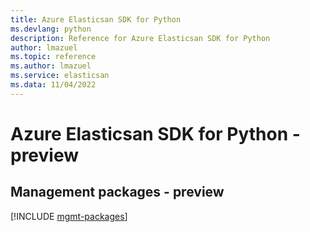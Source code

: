 ```yaml
---
title: Azure Elasticsan SDK for Python
ms.devlang: python
description: Reference for Azure Elasticsan SDK for Python
author: lmazuel
ms.topic: reference
ms.author: lmazuel
ms.service: elasticsan
ms.data: 11/04/2022
---
```

# Azure Elasticsan SDK for Python - preview

## Management packages - preview
[!INCLUDE [mgmt-packages](elasticsan-mgmt-index.md)]